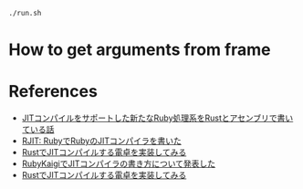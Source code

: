 ```bash
./run.sh
```

# How to get arguments from frame

# References
- [JITコンパイルをサポートした新たなRuby処理系をRustとアセンブリで書いている話](https://qiita.com/sisshiki1969/items/c4ab0d61f1e88f1ad99e)
- [RJIT: RubyでRubyのJITコンパイラを書いた](https://k0kubun.hatenablog.com/entry/rjit)
- [RustでJITコンパイルする電卓を実装してみる](https://qiita.com/0yoyoyo/items/b809f0c24347d65ea885)
- [RubyKaigiでJITコンパイラの書き方について発表した](https://k0kubun.hatenablog.com/entry/2023/05/18/171546)
- [RustでJITコンパイルする電卓を実装してみる](https://qiita.com/0yoyoyo/items/b809f0c24347d65ea885)
